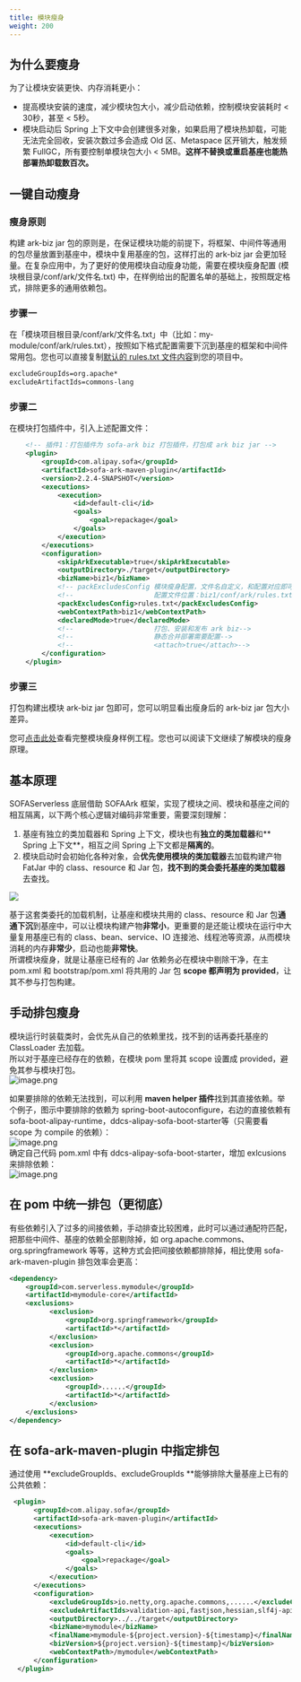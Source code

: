 ```yaml
---
title: 模块瘦身
weight: 200
---
```


## 为什么要瘦身
为了让模块安装更快、内存消耗更小：

- 提高模块安装的速度，减少模块包大小，减少启动依赖，控制模块安装耗时 < 30秒，甚至 < 5秒。
- 模块启动后 Spring 上下文中会创建很多对象，如果启用了模块热卸载，可能无法完全回收，安装次数过多会造成 Old 区、Metaspace 区开销大，触发频繁 FullGC，所有要控制单模块包大小 < 5MB。**这样不替换或重启基座也能热部署热卸载数百次。**


## 一键自动瘦身

### 瘦身原则

构建 ark-biz jar 包的原则是，在保证模块功能的前提下，将框架、中间件等通用的包尽量放置到基座中，模块中复用基座的包，这样打出的 ark-biz jar 会更加轻量。在复杂应用中，为了更好的使用模块自动瘦身功能，需要在模块瘦身配置 (模块根目录/conf/ark/文件名.txt) 中，在样例给出的配置名单的基础上，按照既定格式，排除更多的通用依赖包。

### 步骤一

在「模块项目根目录/conf/ark/文件名.txt」中（比如：my-module/conf/ark/rules.txt），按照如下格式配置需要下沉到基座的框架和中间件常用包。您也可以直接复制[默认的 rules.txt 文件内容](https://github.com/sofastack/sofa-serverless/blob/module-slimming/samples/springboot-samples/slimming/log4j2/biz1/conf/ark/rules.txt)到您的项目中。

```xml
excludeGroupIds=org.apache*
excludeArtifactIds=commons-lang
```

### 步骤二

在模块打包插件中，引入上述配置文件：

```xml
    <!-- 插件1：打包插件为 sofa-ark biz 打包插件，打包成 ark biz jar -->
    <plugin>
        <groupId>com.alipay.sofa</groupId>
        <artifactId>sofa-ark-maven-plugin</artifactId>
        <version>2.2.4-SNAPSHOT</version>
        <executions>
            <execution>
                <id>default-cli</id>
                <goals>
                    <goal>repackage</goal>
                </goals>
            </execution>
        </executions>
        <configuration>
            <skipArkExecutable>true</skipArkExecutable>
            <outputDirectory>./target</outputDirectory>
            <bizName>biz1</bizName>
            <!-- packExcludesConfig	模块瘦身配置，文件名自定义，和配置对应即可-->
            <!--					配置文件位置：biz1/conf/ark/rules.txt-->
            <packExcludesConfig>rules.txt</packExcludesConfig>
            <webContextPath>biz1</webContextPath>
            <declaredMode>true</declaredMode>
            <!--					打包、安装和发布 ark biz-->
            <!--					静态合并部署需要配置-->
            <!--					<attach>true</attach>-->
        </configuration>
    </plugin>
```

### 步骤三

打包构建出模块 ark-biz jar 包即可，您可以明显看出瘦身后的 ark-biz jar 包大小差异。

您可[点击此处](https://github.com/sofastack/sofa-serverless/tree/master/samples/springboot-samples/slimming)查看完整模块瘦身样例工程。您也可以阅读下文继续了解模块的瘦身原理。


## 基本原理
SOFAServerless 底层借助 SOFAArk 框架，实现了模块之间、模块和基座之间的相互隔离，以下两个核心逻辑对编码非常重要，需要深刻理解：

1. 基座有独立的类加载器和 Spring 上下文，模块也有**独立的类加载器**和** Spring 上下文**，相互之间 Spring 上下文都是**隔离的**。
2. 模块启动时会初始化各种对象，会**优先使用模块的类加载器**去加载构建产物 FatJar 中的 class、resource 和 Jar 包，**找不到的类会委托基座的类加载器**去查找。

![](https://intranetproxy.alipay.com/skylark/lark/0/2023/jpeg/8276/1678275655551-75bf283f-3817-447a-84b2-7f6f7f773300.jpeg)

基于这套类委托的加载机制，让基座和模块共用的 class、resource 和 Jar 包**通通下沉**到基座中，可以让模块构建产物**非常小**，更重要的是还能让模块在运行中大量复用基座已有的 class、bean、service、IO 连接池、线程池等资源，从而模块消耗的内存**非常少**，启动也能**非常快**。<br />所谓模块瘦身，就是让基座已经有的 Jar 依赖务必在模块中剔除干净，在主 pom.xml 和 bootstrap/pom.xml 将共用的 Jar 包 **scope 都声明为 provided**，让其不参与打包构建。


## 手动排包瘦身
模块运行时装载类时，会优先从自己的依赖里找，找不到的话再委托基座的 ClassLoader 去加载。<br />所以对于基座已经存在的依赖，在模块 pom 里将其 scope 设置成 provided，避免其参与模块打包。<br />![image.png](https://intranetproxy.alipay.com/skylark/lark/0/2023/png/8276/1678276103445-036d226e-4f88-40bc-937d-90fd4c60b83d.png#clientId=udf1ce5b3-f5a9-4&from=paste&height=521&id=jFiln&originHeight=1042&originWidth=1848&originalType=binary&ratio=2&rotation=0&showTitle=false&size=957278&status=done&style=none&taskId=u254c8709-de81-4175-bcf8-f1c4a26bc49&title=&width=924)

如果要排除的依赖无法找到，可以利用 **maven helper 插件**找到其直接依赖。举个例子，图示中要排除的依赖为 spring-boot-autoconfigure，右边的直接依赖有 sofa-boot-alipay-runtime，ddcs-alipay-sofa-boot-starter等（只需要看 scope 为 compile 的依赖）：<br />![image.png](https://intranetproxy.alipay.com/skylark/lark/0/2023/png/191604/1691733668683-34a9d11f-3ca6-4b66-a4e3-22ade9413094.png#clientId=u05d65c58-49f7-4&from=paste&height=869&id=u467da8b5&originHeight=1738&originWidth=2644&originalType=binary&ratio=2&rotation=0&showTitle=false&size=1043897&status=done&style=none&taskId=u70530c01-d7a5-4ca9-875d-3785f59242b&title=&width=1322)<br />确定自己代码 pom.xml 中有 ddcs-alipay-sofa-boot-starter，增加 exlcusions 来排除依赖：<br />![image.png](https://intranetproxy.alipay.com/skylark/lark/0/2023/png/191604/1691735644585-9201c203-b749-46e9-ab96-49ecc8090098.png#clientId=uda997d0f-c9aa-4&from=paste&height=244&id=ub08bbabe&originHeight=488&originWidth=1476&originalType=binary&ratio=2&rotation=0&showTitle=false&size=85290&status=done&style=none&taskId=u7f72a9d1-a1cd-422e-a50a-beafc4a9c4a&title=&width=738)


## 在 pom 中统一排包（更彻底）
有些依赖引入了过多的间接依赖，手动排查比较困难，此时可以通过通配符匹配，把那些中间件、基座的依赖全部剔除掉，如 org.apache.commons、org.springframework 等等，这种方式会把间接依赖都排除掉，相比使用 sofa-ark-maven-plugin 排包效率会更高：
```xml
<dependency>
    <groupId>com.serverless.mymodule</groupId>
    <artifactId>mymodule-core</artifactId>
    <exclusions>
          <exclusion>
              <groupId>org.springframework</groupId>
              <artifactId>*</artifactId>
          </exclusion>
          <exclusion>
              <groupId>org.apache.commons</groupId>
              <artifactId>*</artifactId>
          </exclusion>
          <exclusion>
              <groupId>......</groupId>
              <artifactId>*</artifactId>
          </exclusion>
    </exclusions>
</dependency>
```

## 在 sofa-ark-maven-plugin 中指定排包
通过使用 **excludeGroupIds、excludeGroupIds **能够排除大量基座上已有的公共依赖：
```xml
 <plugin>
      <groupId>com.alipay.sofa</groupId>
      <artifactId>sofa-ark-maven-plugin</artifactId>
      <executions>
          <execution>
              <id>default-cli</id>
              <goals>
                  <goal>repackage</goal>
              </goals>
          </execution>
      </executions>
      <configuration>
          <excludeGroupIds>io.netty,org.apache.commons,......</excludeGroupIds>
          <excludeArtifactIds>validation-api,fastjson,hessian,slf4j-api,junit,velocity,......</excludeArtifactIds>
          <outputDirectory>../../target</outputDirectory>
          <bizName>mymodule</bizName>
          <finalName>mymodule-${project.version}-${timestamp}</finalName>
          <bizVersion>${project.version}-${timestamp}</bizVersion>
          <webContextPath>/mymodule</webContextPath>
      </configuration>
  </plugin>
```

<br/>
<br/>
